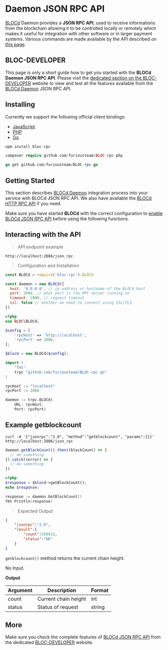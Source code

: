 # **Daemon JSON RPC API**

[BLOCd](BLOCd-Overview.md) Daemon provides a **JSON RPC API**, used to receive informations from the blockchain allowing it to be controlled locally or remotely which makes it useful for integration with other software or in larger payment systems. Various commands are made available by the API described on [this page](https://bloc-developer.com/api_BLOCd/json).

## **BLOC-DEVELOPER**

This page is only a short guide how to get you started with the **BLOCd Daemon JSON RPC API**. Please visit the [dedicated section on the BLOC-DEVELOPER](https://bloc-developer.com/api_BLOCd/json) website to view and test all the features available from the [BLOCd Daemon](BLOCd-Overview.md) JSON RPC API.


## **Installing**

Currently we support the following official client bindings:

* [JavaScript](https://www.npmjs.com/package/bloc-rpc)
* [PHP](https://github.com/furiousteam/BLOC-rpc-php)
* [Go](https://github.com/furiousteam/BLOC-rpc-go)

```javascript
npm install bloc-rpc
```

```php
composer require github.com/furiousteam/BLOC-rpc-php
```

```go
go get github.com/furiousteam/BLOC-rpc-go
```

## **Getting Started**

This section describes [BLOCd Daemon](BLOCd-Overview.md) integration process into your service with BLOCd JSON RPC API. We also have available the [BLOCd HTTP RPC API](BLOCd-daemon-http-rpc-api.md) if you need.
 
Make sure you have started **BLOCd** with the correct configuration to [enable BLOCd JSON RPC API](BLOCd-daemon-arguments.md#launch-blocd-to-enable-the-json-rpc-api) before using the following functions.


## **Interacting with the API**

> API endpoint example

```
http://localhost:2086/json_rpc
```

> Configuration and Installation

```javascript
const BLOCd = require('bloc-rpc').BLOCd

const daemon = new BLOCd({
  host: '0.0.0.0', // ip address or hostname of the BLOCd host
  port: 2086, // what port is the RPC server running on
  timeout: 2000, // request timeout
  ssl: false // whether we need to connect using SSL/TLS
})
```

```php
<?php
use BLOC\BLOCd;

$config = [
    'rpcHost' => 'http://localhost',
    'rpcPort' => 2086,
];

$blocd = new BLOCd($config);
```

```go
import (
    "fmt"
    trpc "github.com/furiousteam/BLOC-rpc-go"
)

rpcHost := "localhost"
rpcPort := 2086

daemon := trpc.BLOCd{
    URL: rpcHost,
    Port: rpcPort}
```


## **Example getblockcount**

```shell
curl -d '{"jsonrpc":"2.0", "method":"getblockcount", "params":{}}' http://localhost:2086/json_rpc
```

```javascript
daemon.getBlockCount().then((blockCount) => {
  // do something
}).catch((error) => {
  // do something
})
```

```php
<?php
$response = $blocd->getBlockCount();
echo $response;
```

```go
response := daemon.GetBlockCount()
fmt.Println(response)
```

> Expected Output

```json
{
    "jsonrpc":"2.0",
    "result":{
        "count":560915,
        "status":"OK"
    }
}
```

`getblockcount()` method returns the current chain height.

No Input.

**Output**

Argument         | Description          | Format
---------------- | -------------------- | ------
count            | Current chain height | int
status           | Status of request | string




## **More**

Make sure you check the complete features of [BLOCd JSON RPC API](https://bloc-developer.com/api_BLOCd/json) from the dedicated [BLOC-DEVELOPER](https://bloc-developer.com) website.
